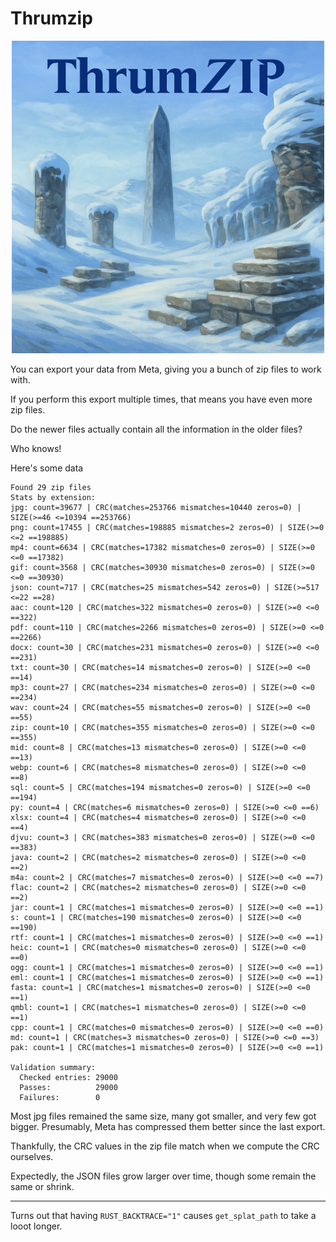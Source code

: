# Thrumzip

<p align="center">
  <img src="logo.png" alt="Thrumzip Logo" width="500"/>
</p>

You can export your data from Meta, giving you a bunch of zip files to work with.

If you perform this export multiple times, that means you have even more zip files.

Do the newer files actually contain all the information in the older files?

Who knows!

Here's some data

```
Found 29 zip files
Stats by extension:
jpg: count=39677 | CRC(matches=253766 mismatches=10440 zeros=0) | SIZE(>=46 <=10394 ==253766)
png: count=17455 | CRC(matches=198885 mismatches=2 zeros=0) | SIZE(>=0 <=2 ==198885)
mp4: count=6634 | CRC(matches=17382 mismatches=0 zeros=0) | SIZE(>=0 <=0 ==17382)
gif: count=3568 | CRC(matches=30930 mismatches=0 zeros=0) | SIZE(>=0 <=0 ==30930)
json: count=717 | CRC(matches=25 mismatches=542 zeros=0) | SIZE(>=517 <=22 ==28)
aac: count=120 | CRC(matches=322 mismatches=0 zeros=0) | SIZE(>=0 <=0 ==322)
pdf: count=110 | CRC(matches=2266 mismatches=0 zeros=0) | SIZE(>=0 <=0 ==2266)
docx: count=30 | CRC(matches=231 mismatches=0 zeros=0) | SIZE(>=0 <=0 ==231)
txt: count=30 | CRC(matches=14 mismatches=0 zeros=0) | SIZE(>=0 <=0 ==14)
mp3: count=27 | CRC(matches=234 mismatches=0 zeros=0) | SIZE(>=0 <=0 ==234)
wav: count=24 | CRC(matches=55 mismatches=0 zeros=0) | SIZE(>=0 <=0 ==55)
zip: count=10 | CRC(matches=355 mismatches=0 zeros=0) | SIZE(>=0 <=0 ==355)
mid: count=8 | CRC(matches=13 mismatches=0 zeros=0) | SIZE(>=0 <=0 ==13)
webp: count=6 | CRC(matches=8 mismatches=0 zeros=0) | SIZE(>=0 <=0 ==8)
sql: count=5 | CRC(matches=194 mismatches=0 zeros=0) | SIZE(>=0 <=0 ==194)
py: count=4 | CRC(matches=6 mismatches=0 zeros=0) | SIZE(>=0 <=0 ==6)
xlsx: count=4 | CRC(matches=4 mismatches=0 zeros=0) | SIZE(>=0 <=0 ==4)
djvu: count=3 | CRC(matches=383 mismatches=0 zeros=0) | SIZE(>=0 <=0 ==383)
java: count=2 | CRC(matches=2 mismatches=0 zeros=0) | SIZE(>=0 <=0 ==2)
m4a: count=2 | CRC(matches=7 mismatches=0 zeros=0) | SIZE(>=0 <=0 ==7)
flac: count=2 | CRC(matches=2 mismatches=0 zeros=0) | SIZE(>=0 <=0 ==2)
jar: count=1 | CRC(matches=1 mismatches=0 zeros=0) | SIZE(>=0 <=0 ==1)
s: count=1 | CRC(matches=190 mismatches=0 zeros=0) | SIZE(>=0 <=0 ==190)
rtf: count=1 | CRC(matches=1 mismatches=0 zeros=0) | SIZE(>=0 <=0 ==1)
heic: count=1 | CRC(matches=0 mismatches=0 zeros=0) | SIZE(>=0 <=0 ==0)
ogg: count=1 | CRC(matches=1 mismatches=0 zeros=0) | SIZE(>=0 <=0 ==1)
eml: count=1 | CRC(matches=1 mismatches=0 zeros=0) | SIZE(>=0 <=0 ==1)
fasta: count=1 | CRC(matches=1 mismatches=0 zeros=0) | SIZE(>=0 <=0 ==1)
qmbl: count=1 | CRC(matches=1 mismatches=0 zeros=0) | SIZE(>=0 <=0 ==1)
cpp: count=1 | CRC(matches=0 mismatches=0 zeros=0) | SIZE(>=0 <=0 ==0)
md: count=1 | CRC(matches=3 mismatches=0 zeros=0) | SIZE(>=0 <=0 ==3)
pak: count=1 | CRC(matches=1 mismatches=0 zeros=0) | SIZE(>=0 <=0 ==1)

Validation summary:
  Checked entries: 29000
  Passes:          29000
  Failures:        0
```

Most jpg files remained the same size, many got smaller, and very few got bigger.
Presumably, Meta has compressed them better since the last export.

Thankfully, the CRC values in the zip file match when we compute the CRC ourselves.

Expectedly, the JSON files grow larger over time, though some remain the same or shrink.

---

Turns out that having `RUST_BACKTRACE="1"` causes `get_splat_path` to take a looot longer.